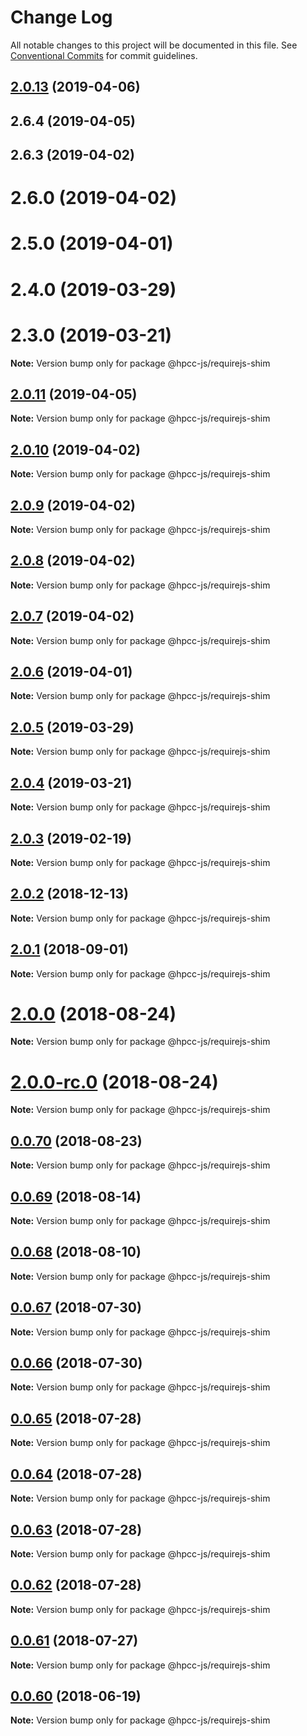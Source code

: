 # Change Log

All notable changes to this project will be documented in this file.
See [Conventional Commits](https://conventionalcommits.org) for commit guidelines.

## [2.0.13](https://github.com/hpcc-systems/Visualization/compare/@hpcc-js/requirejs-shim@2.0.3...@hpcc-js/requirejs-shim@2.0.13) (2019-04-06)



## 2.6.4 (2019-04-05)



## 2.6.3 (2019-04-02)



# 2.6.0 (2019-04-02)



# 2.5.0 (2019-04-01)



# 2.4.0 (2019-03-29)



# 2.3.0 (2019-03-21)

**Note:** Version bump only for package @hpcc-js/requirejs-shim






## [2.0.11](https://github.com/hpcc-systems/Visualization/compare/@hpcc-js/requirejs-shim@2.0.3...@hpcc-js/requirejs-shim@2.0.11) (2019-04-05)

**Note:** Version bump only for package @hpcc-js/requirejs-shim






## [2.0.10](https://github.com/hpcc-systems/Visualization/compare/@hpcc-js/requirejs-shim@2.0.3...@hpcc-js/requirejs-shim@2.0.10) (2019-04-02)

**Note:** Version bump only for package @hpcc-js/requirejs-shim






## [2.0.9](https://github.com/hpcc-systems/Visualization/compare/@hpcc-js/requirejs-shim@2.0.3...@hpcc-js/requirejs-shim@2.0.9) (2019-04-02)

**Note:** Version bump only for package @hpcc-js/requirejs-shim






## [2.0.8](https://github.com/hpcc-systems/Visualization/compare/@hpcc-js/requirejs-shim@2.0.3...@hpcc-js/requirejs-shim@2.0.8) (2019-04-02)

**Note:** Version bump only for package @hpcc-js/requirejs-shim






## [2.0.7](https://github.com/hpcc-systems/Visualization/compare/@hpcc-js/requirejs-shim@2.0.3...@hpcc-js/requirejs-shim@2.0.7) (2019-04-02)

**Note:** Version bump only for package @hpcc-js/requirejs-shim






## [2.0.6](https://github.com/hpcc-systems/Visualization/compare/@hpcc-js/requirejs-shim@2.0.3...@hpcc-js/requirejs-shim@2.0.6) (2019-04-01)

**Note:** Version bump only for package @hpcc-js/requirejs-shim






## [2.0.5](https://github.com/hpcc-systems/Visualization/compare/@hpcc-js/requirejs-shim@2.0.3...@hpcc-js/requirejs-shim@2.0.5) (2019-03-29)

**Note:** Version bump only for package @hpcc-js/requirejs-shim






## [2.0.4](https://github.com/hpcc-systems/Visualization/compare/@hpcc-js/requirejs-shim@2.0.3...@hpcc-js/requirejs-shim@2.0.4) (2019-03-21)

**Note:** Version bump only for package @hpcc-js/requirejs-shim






## [2.0.3](https://github.com/hpcc-systems/Visualization/compare/@hpcc-js/requirejs-shim@2.0.2...@hpcc-js/requirejs-shim@2.0.3) (2019-02-19)

**Note:** Version bump only for package @hpcc-js/requirejs-shim






## [2.0.2](https://github.com/hpcc-systems/Visualization/compare/@hpcc-js/requirejs-shim@2.0.1...@hpcc-js/requirejs-shim@2.0.2) (2018-12-13)

**Note:** Version bump only for package @hpcc-js/requirejs-shim






<a name="2.0.1"></a>
## [2.0.1](https://github.com/hpcc-systems/Visualization/compare/@hpcc-js/requirejs-shim@2.0.0...@hpcc-js/requirejs-shim@2.0.1) (2018-09-01)

**Note:** Version bump only for package @hpcc-js/requirejs-shim





<a name="2.0.0"></a>
# [2.0.0](https://github.com/hpcc-systems/Visualization/compare/@hpcc-js/requirejs-shim@0.0.70...@hpcc-js/requirejs-shim@2.0.0) (2018-08-24)

**Note:** Version bump only for package @hpcc-js/requirejs-shim





<a name="2.0.0-rc.0"></a>
# [2.0.0-rc.0](https://github.com/hpcc-systems/Visualization/compare/@hpcc-js/requirejs-shim@0.0.70...@hpcc-js/requirejs-shim@2.0.0-rc.0) (2018-08-24)

**Note:** Version bump only for package @hpcc-js/requirejs-shim





<a name="0.0.70"></a>
## [0.0.70](https://github.com/hpcc-systems/Visualization/compare/@hpcc-js/requirejs-shim@0.0.69...@hpcc-js/requirejs-shim@0.0.70) (2018-08-23)




**Note:** Version bump only for package @hpcc-js/requirejs-shim

<a name="0.0.69"></a>
## [0.0.69](https://github.com/hpcc-systems/Visualization/compare/@hpcc-js/requirejs-shim@0.0.68...@hpcc-js/requirejs-shim@0.0.69) (2018-08-14)




**Note:** Version bump only for package @hpcc-js/requirejs-shim

<a name="0.0.68"></a>
## [0.0.68](https://github.com/hpcc-systems/Visualization/compare/@hpcc-js/requirejs-shim@0.0.67...@hpcc-js/requirejs-shim@0.0.68) (2018-08-10)




**Note:** Version bump only for package @hpcc-js/requirejs-shim

<a name="0.0.67"></a>
## [0.0.67](https://github.com/hpcc-systems/Visualization/compare/@hpcc-js/requirejs-shim@0.0.66...@hpcc-js/requirejs-shim@0.0.67) (2018-07-30)




**Note:** Version bump only for package @hpcc-js/requirejs-shim

<a name="0.0.66"></a>
## [0.0.66](https://github.com/hpcc-systems/Visualization/compare/@hpcc-js/requirejs-shim@0.0.65...@hpcc-js/requirejs-shim@0.0.66) (2018-07-30)




**Note:** Version bump only for package @hpcc-js/requirejs-shim

<a name="0.0.65"></a>
## [0.0.65](https://github.com/hpcc-systems/Visualization/compare/@hpcc-js/requirejs-shim@0.0.64...@hpcc-js/requirejs-shim@0.0.65) (2018-07-28)




**Note:** Version bump only for package @hpcc-js/requirejs-shim

<a name="0.0.64"></a>
## [0.0.64](https://github.com/hpcc-systems/Visualization/compare/@hpcc-js/requirejs-shim@0.0.63...@hpcc-js/requirejs-shim@0.0.64) (2018-07-28)




**Note:** Version bump only for package @hpcc-js/requirejs-shim

<a name="0.0.63"></a>
## [0.0.63](https://github.com/hpcc-systems/Visualization/compare/@hpcc-js/requirejs-shim@0.0.62...@hpcc-js/requirejs-shim@0.0.63) (2018-07-28)




**Note:** Version bump only for package @hpcc-js/requirejs-shim

<a name="0.0.62"></a>
## [0.0.62](https://github.com/hpcc-systems/Visualization/compare/@hpcc-js/requirejs-shim@0.0.61...@hpcc-js/requirejs-shim@0.0.62) (2018-07-28)




**Note:** Version bump only for package @hpcc-js/requirejs-shim

<a name="0.0.61"></a>
## [0.0.61](https://github.com/hpcc-systems/Visualization/compare/@hpcc-js/requirejs-shim@0.0.60...@hpcc-js/requirejs-shim@0.0.61) (2018-07-27)




**Note:** Version bump only for package @hpcc-js/requirejs-shim

<a name="0.0.60"></a>
## [0.0.60](https://github.com/hpcc-systems/Visualization/compare/@hpcc-js/requirejs-shim@0.0.59...@hpcc-js/requirejs-shim@0.0.60) (2018-06-19)




**Note:** Version bump only for package @hpcc-js/requirejs-shim
